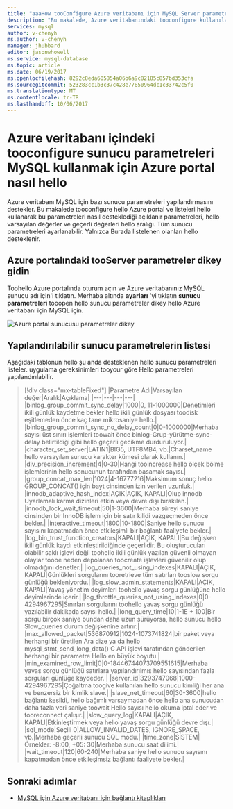 ```yaml
---
title: "aaaHow tooConfigure Azure veritabanı için MySQL Server parametrelerinde | Microsoft Docs"
description: "Bu makalede, Azure veritabanındaki tooconfigure kullanılabilir sunucu parametreleri MySQL kullanmak için Azure portalını nasıl hello açıklanmaktadır."
services: mysql
author: v-chenyh
ms.author: v-chenyh
manager: jhubbard
editor: jasonwhowell
ms.service: mysql-database
ms.topic: article
ms.date: 06/19/2017
ms.openlocfilehash: 8292c8eda605854a06b6a9c82185c857bd353cfa
ms.sourcegitcommit: 523283cc1b3c37c428e77850964dc1c33742c5f0
ms.translationtype: MT
ms.contentlocale: tr-TR
ms.lasthandoff: 10/06/2017
---
```

# <a name="how-tooconfigure-server-parameters-in-azure-database-for-mysql-using-hello-azure-portal"></a>Azure veritabanı içindeki tooconfigure sunucu parametreleri MySQL kullanmak için Azure portal nasıl hello

Azure veritabanı MySQL için bazı sunucu parametreleri yapılandırmasını destekler. Bu makalede tooconfigure hello Azure portal ve listeleri hello kullanarak bu parametreleri nasıl desteklediği açıklanır parametreleri, hello varsayılan değerler ve geçerli değerleri hello aralığı. Tüm sunucu parametreleri ayarlanabilir. Yalnızca Burada listelenen olanları hello desteklenir.

## <a name="navigate-tooserver-parameters-blade-on-azure-portal"></a>Azure portalındaki tooServer parametreler dikey gidin

Toohello Azure portalında oturum açın ve Azure veritabanınız MySQL sunucu adı için'i tıklatın. Merhaba altında **ayarları** 'yi tıklatın **sunucu parametreleri** tooopen hello sunucu parametreler dikey hello Azure veritabanı için MySQL için.

![Azure portal sunucusu parametreler dikey](./media/howto-server-parameters/auzre-portal-server-parameters.png)

## <a name="list-of-configurable-server-parameters"></a>Yapılandırılabilir sunucu parametrelerin listesi

Aşağıdaki tablonun hello şu anda desteklenen hello sunucu parametreleri listeler. uygulama gereksinimleri tooyour göre Hello parametreleri yapılandırılabilir.

> [!div class="mx-tableFixed"]
|Parametre Adı|Varsayılan değer|Aralık|Açıklama|
|---|---|---|---|
|binlog_group_commit_sync_delay|1000|0, 11-1000000|Denetimleri ikili günlük kaydetme bekler hello ikili günlük dosyası toodisk eşitlemeden önce kaç tane mikrosaniye hello.|
|binlog_group_commit_sync_no_delay_count|0|0-1000000|Merhaba sayısı üst sınırı işlemleri toowait önce binlog-Grup-yürütme-sync-delay belirtildiği gibi hello geçerli gecikme durduruluyor.|
|character_set_server|LATIN1|BIG5, UTF8MB4, vb.|Charset_name hello varsayılan sunucu karakter kümesi olarak kullanın.|
|div_precision_increment|4|0-30|Hangi tooincrease hello ölçek bölme işlemlerinin hello sonucunun tarafından basamak sayısı.|
|group_concat_max_len|1024|4-16777216|Maksimum sonuç hello GROUP_CONCAT() için bayt cinsinden izin verilen uzunluk.|
|innodb_adaptive_hash_index|AÇIK|AÇIK, KAPALI|Olup innodb Uyarlamalı karma dizinleri etkin veya devre dışı bırakılan.|
|innodb_lock_wait_timeout|50|1-3600|Merhaba süreyi saniye cinsinden bir InnoDB işlem için bir satır kilidi vazgeçmeden önce bekler.|
|interactive_timeout|1800|10-1800|Saniye hello sunucu sayısını kapatmadan önce etkileşimli bir bağlantı faaliyete bekler.|
|log_bin_trust_function_creators|KAPALI|AÇIK, KAPALI|Bu değişken ikili günlük kaydı etkinleştirildiğinde geçerlidir. Bu oluşturucuları olabilir saklı işlevi değil toohello ikili günlük yazılan güvenli olmayan olaylar toobe neden depolanan toocreate işlevleri güvenilir olup olmadığını denetler.|
|log_queries_not_using_indexes|KAPALI|AÇIK, KAPALI|Günlükleri sorgularını tooretrieve tüm satırları tooslow sorgu günlüğü bekleniyordu.|
|log_slow_admin_statements|KAPALI|AÇIK, KAPALI|Yavaş yönetim deyimleri toohello yavaş sorgu günlüğüne hello deyimlerinde içerir.|
|log_throttle_queries_not_using_indexes|0|0-4294967295|Sınırları sorgularını toohello yavaş sorgu günlüğü yazılabilir dakikada sayısı hello.|
|long_query_time|10|1-1E + 100|Bir sorgu birçok saniye bundan daha uzun sürüyorsa, hello sunucu hello Slow_queries durum değişkenine artırır.|
|max_allowed_packet|536870912|1024-1073741824|bir paket veya herhangi bir üretilen Ara dize ya da hello mysql_stmt_send_long_data() C API işlevi tarafından gönderilen herhangi bir parametre Hello en büyük boyutu.|
|min_examined_row_limit|0|0-18446744073709551615|Merhaba yavaş sorgu günlüğü satırlara yapılandırılmış hello sayısından fazla sorguları günlüğe kaydeder. |
|server_id|3293747068|1000-4294967295|Çoğaltma toogive kullanılan hello sunucu kimliği her ana ve benzersiz bir kimlik slave.|
|slave_net_timeout|60|30-3600|hello bağlantı kesildi, hello bağımlı varsaymadan önce hello ana sunucudan daha fazla veri saniye toowait Hello sayısı hello okuma iptal eder ve tooreconnect çalışır.|
|slow_query_log|KAPALI|AÇIK, KAPALI|Etkinleştirmek veya hello yavaş sorgu günlüğü devre dışı.|
|sql_mode|Seçili 0|ALLOW_INVALID_DATES, IGNORE_SPACE, vb.|Merhaba geçerli sunucu SQL modu.|
|time_zone|SİSTEM|Örnekler: -8:00, +05: 30|Merhaba sunucu saat dilimi.|
|wait_timeout|120|60-240|Merhaba saniye hello sunucu sayısını kapatmadan önce etkileşimsiz bağlantı faaliyete bekler.|

## <a name="next-steps"></a>Sonraki adımlar
- [MySQL için Azure veritabanı için bağlantı kitaplıkları](concepts-connection-libraries.md)
